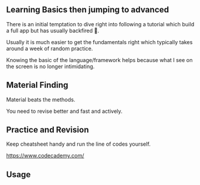 
## Learning Basics then jumping to advanced

There is an initial temptation to dive right into following a tutorial which build a full app but has usually backfired 🔫.

Usually it is much easier to get the fundamentals right which typically takes around a week of random practice.

Knowing the basic of the language/framework helps because what I see on the screen is no longer intimidating.

## Material Finding

Material beats the methods.

You need to revise better and fast and actively.

## Practice and Revision
Keep cheatsheet handy and run the line of codes yourself.

https://www.codecademy.com/

## Usage